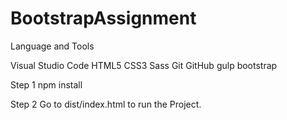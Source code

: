 # BootstrapAssignment
Language and Tools


Visual Studio Code
HTML5
CSS3
Sass
Git
GitHub
gulp
bootstrap 


Step 1
npm install


Step 2
Go to dist/index.html to run the Project.
